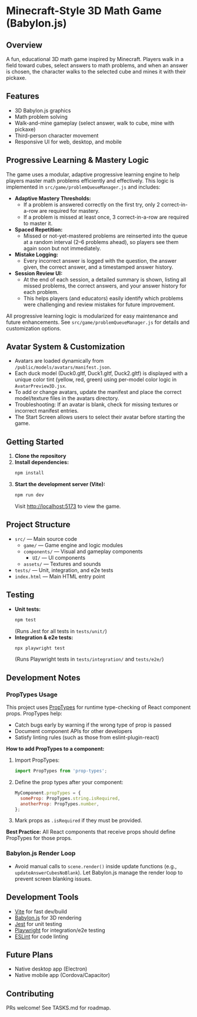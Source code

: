 # Minecraft-Style 3D Math Game (Babylon.js)

## Overview
A fun, educational 3D math game inspired by Minecraft. Players walk in a field toward cubes, select answers to math problems, and when an answer is chosen, the character walks to the selected cube and mines it with their pickaxe.

## Features
- 3D Babylon.js graphics
- Math problem solving
- Walk-and-mine gameplay (select answer, walk to cube, mine with pickaxe)
- Third-person character movement
- Responsive UI for web, desktop, and mobile

## Progressive Learning & Mastery Logic

The game uses a modular, adaptive progressive learning engine to help players master math problems efficiently and effectively. This logic is implemented in `src/game/problemQueueManager.js` and includes:

- **Adaptive Mastery Thresholds:**
  - If a problem is answered correctly on the first try, only 2 correct-in-a-row are required for mastery.
  - If a problem is missed at least once, 3 correct-in-a-row are required to master it.
- **Spaced Repetition:**
  - Missed or not-yet-mastered problems are reinserted into the queue at a random interval (2–6 problems ahead), so players see them again soon but not immediately.
- **Mistake Logging:**
  - Every incorrect answer is logged with the question, the answer given, the correct answer, and a timestamped answer history.
- **Session Review UI:**
  - At the end of each session, a detailed summary is shown, listing all missed problems, the correct answers, and your answer history for each problem.
  - This helps players (and educators) easily identify which problems were challenging and review mistakes for future improvement.

All progressive learning logic is modularized for easy maintenance and future enhancements. See `src/game/problemQueueManager.js` for details and customization options.

## Avatar System & Customization
- Avatars are loaded dynamically from `/public/models/avatars/manifest.json`.
- Each duck model (Duck0.gltf, Duck1.gltf, Duck2.gltf) is displayed with a unique color tint (yellow, red, green) using per-model color logic in `AvatarPreview3D.jsx`.
- To add or change avatars, update the manifest and place the correct model/texture files in the avatars directory.
- Troubleshooting: If an avatar is blank, check for missing textures or incorrect manifest entries.
- The Start Screen allows users to select their avatar before starting the game.

## Getting Started

1. **Clone the repository**
2. **Install dependencies:**
   ```sh
   npm install
   ```
3. **Start the development server (Vite):**
   ```sh
   npm run dev
   ```
   Visit [http://localhost:5173](http://localhost:5173) to view the game.

## Project Structure
- `src/` — Main source code
  - `game/` — Game engine and logic modules
  - `components/` — Visual and gameplay components
    - `UI/` — UI components
  - `assets/` — Textures and sounds
- `tests/` — Unit, integration, and e2e tests
- `index.html` — Main HTML entry point

## Testing
- **Unit tests:**
  ```sh
  npm test
  ```
  (Runs Jest for all tests in `tests/unit/`)
- **Integration & e2e tests:**
  ```sh
  npx playwright test
  ```
  (Runs Playwright tests in `tests/integration/` and `tests/e2e/`)

## Development Notes

### PropTypes Usage

This project uses [PropTypes](https://reactjs.org/docs/typechecking-with-proptypes.html) for runtime type-checking of React component props. PropTypes help:
- Catch bugs early by warning if the wrong type of prop is passed
- Document component APIs for other developers
- Satisfy linting rules (such as those from eslint-plugin-react)

**How to add PropTypes to a component:**

1. Import PropTypes:
   ```js
   import PropTypes from 'prop-types';
   ```
2. Define the prop types after your component:
   ```js
   MyComponent.propTypes = {
     someProp: PropTypes.string.isRequired,
     anotherProp: PropTypes.number,
   };
   ```
3. Mark props as `.isRequired` if they must be provided.

**Best Practice:**
All React components that receive props should define PropTypes for those props.

### Babylon.js Render Loop
- Avoid manual calls to `scene.render()` inside update functions (e.g., `updateAnswerCubesNoBlank`). Let Babylon.js manage the render loop to prevent screen blanking issues.

## Development Tools
- [Vite](https://vitejs.dev/) for fast dev/build
- [Babylon.js](https://www.babylonjs.com/) for 3D rendering
- [Jest](https://jestjs.io/) for unit testing
- [Playwright](https://playwright.dev/) for integration/e2e testing
- [ESLint](https://eslint.org/) for code linting

## Future Plans
- Native desktop app (Electron)
- Native mobile app (Cordova/Capacitor)

## Contributing
PRs welcome! See TASKS.md for roadmap.
